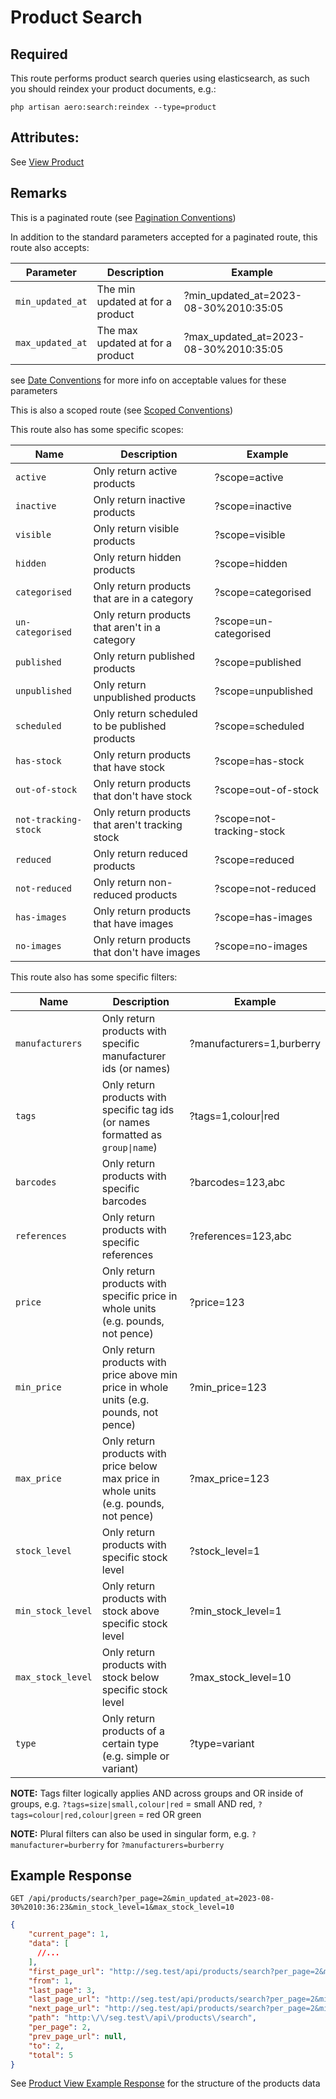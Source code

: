 # Product Search

## Required

This route performs product search queries using elasticsearch, as such you should reindex your product documents, e.g.:

```
php artisan aero:search:reindex --type=product
```

## Attributes:

See [View Product](VIEW.md)

## Remarks

This is a paginated route (see [Pagination Conventions](../../CONVENTIONS.md#pagination-conventions))

In addition to the standard parameters accepted for a paginated route, this route also accepts:

| Parameter        | Description                        | Example                                 |
|------------------|------------------------------------|-----------------------------------------|
| `min_updated_at` | The min updated at for a product   | ?min_updated_at=2023-08-30%2010:35:05   |
| `max_updated_at` | The max updated at for a product   | ?max_updated_at=2023-08-30%2010:35:05   |

see [Date Conventions](../../CONVENTIONS.md#date-conventions) for more info on acceptable values for these parameters

This is also a scoped route (see [Scoped Conventions](../../CONVENTIONS.md#scoped-conventions))

This route also has some specific scopes:

| Name                 | Description                                     | Example                   |
|----------------------|-------------------------------------------------|---------------------------|
| `active`             | Only return active products                     | ?scope=active             |
| `inactive`           | Only return inactive products                   | ?scope=inactive           |
| `visible`            | Only return visible products                    | ?scope=visible            |
| `hidden`             | Only return hidden products                     | ?scope=hidden             |
| `categorised`        | Only return products that are in a category     | ?scope=categorised        |
| `un-categorised`     | Only return products that aren't in a category  | ?scope=un-categorised     |
| `published`          | Only return published products                  | ?scope=published          |
| `unpublished`        | Only return unpublished products                | ?scope=unpublished        |
| `scheduled`          | Only return scheduled to be published products  | ?scope=scheduled          |
| `has-stock`          | Only return products that have stock            | ?scope=has-stock          |
| `out-of-stock`       | Only return products that don't have stock      | ?scope=out-of-stock       |
| `not-tracking-stock` | Only return products that aren't tracking stock | ?scope=not-tracking-stock |
| `reduced`            | Only return reduced products                    | ?scope=reduced            |
| `not-reduced`        | Only return non-reduced products                | ?scope=not-reduced        |
| `has-images`         | Only return products that have images           | ?scope=has-images         |
| `no-images`          | Only return products that don't have images     | ?scope=no-images          |

This route also has some specific filters:

| Name              | Description                                                                             | Example                                                             |
|-------------------|-----------------------------------------------------------------------------------------|---------------------------------------------------------------------|
| `manufacturers`   | Only return products with specific manufacturer ids (or names)                          | <span style="white-space: nowrap;">?manufacturers=1,burberry</span> |
| `tags`            | Only return products with specific tag ids (or names formatted as `group\|name`)        | <span style="white-space: nowrap;">?tags=1,colour\|red</span>       |
| `barcodes`        | Only return products with specific barcodes                                             | <span style="white-space: nowrap;">?barcodes=123,abc</span>         |
| `references`      | Only return products with specific references                                           | <span style="white-space: nowrap;">?references=123,abc</span>       |
| `price`           | Only return products with specific price in whole units (e.g. pounds, not pence)        | ?price=123                                                          |
| `min_price`       | Only return products with price above min price in whole units (e.g. pounds, not pence) | ?min_price=123                                                      |
| `max_price`       | Only return products with price below max price in whole units (e.g. pounds, not pence) | ?max_price=123                                                      |
| `stock_level`     | Only return products with specific stock level                                          | ?stock_level=1                                                      |
| `min_stock_level` | Only return products with stock above specific stock level                              | ?min_stock_level=1                                                  |
| `max_stock_level` | Only return products with stock below specific stock level                              | ?max_stock_level=10                                                 |
| `type`            | Only return products of a certain type (e.g. simple or variant)                         | ?type=variant                                                       |

**NOTE:** Tags filter logically applies AND across groups and OR inside of groups, e.g. `?tags=size|small,colour|red` = small AND red, `?tags=colour|red,colour|green` = red OR green

**NOTE:** Plural filters can also be used in singular form, e.g. `?manufacturer=burberry` for `?manufacturers=burberry`

## Example Response

```http request
GET /api/products/search?per_page=2&min_updated_at=2023-08-30%2010:36:23&min_stock_level=1&max_stock_level=10
```

```json lines
{
    "current_page": 1,
    "data": [
      //...
    ],
    "first_page_url": "http://seg.test/api/products/search?per_page=2&min_updated_at=2023-08-30%2010%3A36%3A23&min_stock_level=1&max_stock_level=10&page=1",
    "from": 1,
    "last_page": 3,
    "last_page_url": "http://seg.test/api/products/search?per_page=2&min_updated_at=2023-08-30%2010%3A36%3A23&min_stock_level=1&max_stock_level=10&page=3",
    "next_page_url": "http://seg.test/api/products/search?per_page=2&min_updated_at=2023-08-30%2010%3A36%3A23&min_stock_level=1&max_stock_level=10&page=2",
    "path": "http:\/\/seg.test\/api\/products\/search",
    "per_page": 2,
    "prev_page_url": null,
    "to": 2,
    "total": 5
}
```

See [Product View Example Response](./VIEW.md#example-response) for the structure of the products data


